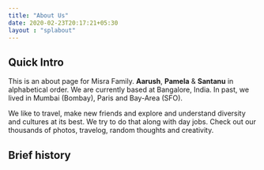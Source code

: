 ```yaml
---
title: "About Us"
date: 2020-02-23T20:17:21+05:30
layout : "splabout"
---
```

## Quick Intro ##
This is an about page for Misra Family. 
**Aarush**, **Pamela** & **Santanu** in alphabetical order.
We are currently based at Bangalore, India. In past, we lived in Mumbai (Bombay), Paris and Bay-Area (SFO).  

We like to travel, make new friends and explore and understand diversity and cultures at its best. We try to do that along with day jobs. Check out our thousands of photos, travelog, random thoughts and creativity.  

## Brief history ##
